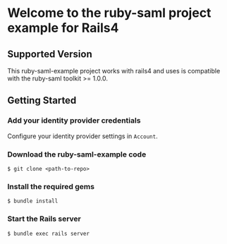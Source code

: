 Welcome to the ruby-saml project example for Rails4 
===================================================

Supported Version
-----------------

This ruby-saml-example project works with rails4 and uses is compatible with the ruby-saml toolkit >= 1.0.0.

Getting Started
---------------

### Add your identity provider credentials

Configure your identity provider settings in `Account`.

### Download the ruby-saml-example code

    $ git clone <path-to-repo>

### Install the required gems

    $ bundle install

### Start the Rails server

    $ bundle exec rails server

